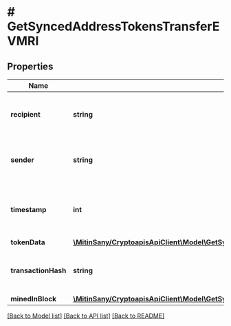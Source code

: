 # # GetSyncedAddressTokensTransferEVMRI

## Properties

Name | Type | Description | Notes
------------ | ------------- | ------------- | -------------
**recipient** | **string** | String representation of the token transfer recipient |
**sender** | **string** | String representation of the token transfer sender |
**timestamp** | **int** | Numeric representation of the timestamp in seconds since epoch |
**tokenData** | [**\MitinSany/CryptoapisApiClient\Model\GetSyncedAddressTokensTransferEVMRITokenData**](GetSyncedAddressTokensTransferEVMRITokenData.md) |  |
**transactionHash** | **string** | String representation of the transaction hash |
**minedInBlock** | [**\MitinSany/CryptoapisApiClient\Model\GetSyncedAddressTokensTransferEVMRIMinedInBlock**](GetSyncedAddressTokensTransferEVMRIMinedInBlock.md) |  |

[[Back to Model list]](../../README.md#models) [[Back to API list]](../../README.md#endpoints) [[Back to README]](../../README.md)
